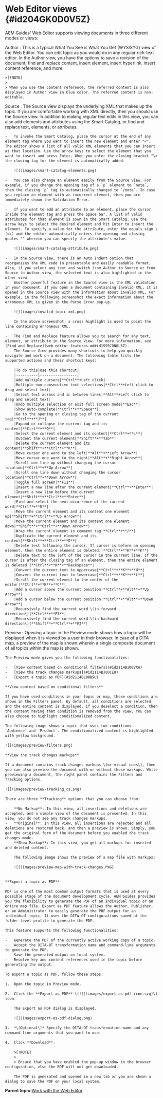 # Web Editor views {#id204GK0D0V5Z}

AEM Guides' Web Editor supports viewing documents in three different modes or views:

Author
:   This is a typical What You See is What You Get \(WYSISYG\) view of the Web Editor. You can edit topic as you would do in any regular rich-text editor. In the Author view, you have the options to save a revision of the document, find and replace content, insert element, insert hyperlink, insert content reference, and more.

    >[!NOTE]
    >
    > When you use the content reference, the referred content is also displayed in Author view in blue color. The referred content is non-editable.

Source
:   The Source view displays the underlying XML that makes up the topic. If you are comfortable working with XML directly, then you should use the Source view. In addition to making regular text edits in this view, you can also add elements and attributes using the Smart Catalog, or find and replace text, elements, or attributes.

    -   To invoke the Smart Catalog, place the cursor at the end of any element tag where you want to insert the new element and enter "<". The editor shows a list of all valid XML elements that you can insert at that location. Use the arrow keys to select the element that you want to insert and press Enter. When you enter the closing bracket "\> the closing tag for the element is automatically added.

        ![](images/smart-catalog-elements.png)

    -   You can also change an element easily from the Source view. For example, if you change the opening tag of a `p` element to `note`, then the closing `p` tag is automatically changed to `/note`. In case you replace an element with an incorrect element, then you are immediately shown the Validation Error.

    -   If you want to add an attribute to an element, place the cursor inside the element tag and press the Space bar. A list of valid attributes for that element is sown in the Smart Catalog. Use the arrow keys to select the desired element and hit Enter to insert the element. To specify a value for the attribute, enter the equals sign \(=\) and the editor automatically enters the opening and closing quotes "" wherein you can specify the attribute's value.

        ![](images/smart-catalog-attribute.png)

    -   In the Source view, there is an Auto Indent option that reorganizes the XML code in presentable and easily readable format. Also, if you select any text and switch from Author to Source or from Source to Author view, the selected text is also highlighted in the other view.
    -   Another powerful feature in the Source view is the XML validation in your document. If you open a document containing invalid XML, it is opened in the Source view with the information about invalid XML. For example, in the following screenshot the exact information about the erroneous XML is given in the Parse Error pop-up.

        ![](images/invalid-topic-xml.png)

        In the above screenshot, a cross highlight is used to point the line containing erroneous XML.

    -   The Find and Replace feature allows you to search for any text, element, or attribute in the Source View. For more information, see [Find and Replace](web-editor-features.md#id1995C0N0L5Z).
    -   The Source View provides many shortcuts to help you quickly navigate and work on a document. The following table lists the supported actions and their shortcut keys:

        |To do this|Use this shortcut|
        |----------|-----------------|
        |Add multiple cursors|**Ctrl**+Left click|
        |Multiple non-consecutive text selections|**Ctrl**+Left click to drag and select text|
        |Select text across and in between lines|**Alt**+Left click to drag and select text|
        |Undo multiple selection or exit full screen mode|**Esc**|
        |Show auto-complete|**Ctrl**+**Space**|
        |Go to the opening or closing tag of the current tag|**Ctrl**+**J**|
        |Expand or collapse the current tag and its content|**Ctrl**+**Q**|
        |Select the current element and its content|**Ctrl**+**L**|
        |Outdent the current element|**Shift**+**Tab**|
        |Delete the current element and its content|**Shift**+**Ctrl**+**K**|
        |Move cursor one word to the left|**Alt**+**Left Arrow**|
        |Move cursor one word to the right|**Alt**+**Right Arrow**|
        |Scroll one line up without changing the cursor location|**Ctrl**+**Up Arrow**|
        |Scroll one line down without changing the cursor location|**Ctrl**+**Down Arrow**|
        |Toggle full screen|**F11**|
        |Insert a new line after the current element|**Ctrl**+**Enter**|
        |Insert a new line before the current element|**Shift**+**Ctrl**+**Enter**|
        |Find and select the next occurrence of the current word|**Ctrl**+**D**|
        |Move the current element and its content one element up|**Shift**+**Ctrl**+**Up Arrow**|
        |Move the current element and its content one element down|**Shift**+**Ctrl**+**Down Arrow**|
        |Wrap the current element in comment tag|**Ctrl**+**/**|
        |Duplicate the current element and its content|**Shift**+**Ctrl**+**D**|
        |Delete text following the cursor. If cursor is before an opening element, then the entire element is deleted.|**Ctrl**+**K**+**K**|
        |Delete text to the left of the cursor in the current line. If the cursor is after the closing tag of an element, then the entire element is deleted.|**Ctrl**+**K**+**Backspace**|
        |Convert the current text to uppercase|**Ctrl**+**K**+**U**|
        |Convert the current text to lowercase|**Ctrl**+**K**+**L**|
        |Scroll the current element to the center of the editor|**Ctrl**+**K**+**C**|
        |Add a cursor above the current position|**Ctrl**+**Alt**+**Up Arrow**|
        |Add a cursor below the current position|**Ctrl**+**Alt**+**Down Arrow**|
        |Recursively find the current word \(in forward direction\)|**Ctrl**+**F3**|
        |Recursively find the current word \(in backward direction\)|**Shift**+**Ctrl**+**F3**|


Preview
:   Opening a topic in the Preview mode shows how a topic will be displayed when it is viewed by a user in their browser. In case of a DITA map, a preview of the map is shown wherein a single composite document of all topics within the map is shown.

    The Preview mode gives you the following functionalities:

    -   [View content based on conditional filters](#id2114BI00VXA)
    -   [View the track changes markups](#id2114BJ00CE8)
    -   [Export a topic as PDF](#id2114BL00B5U)

    **View content based on conditional filters**

    If you have used conditions in your topic or map, those conditions are shown in the Filters panel. By default, all conditions are selected and the entire content is displayed. If you deselect a condition, then the content having that condition is removed from the view. You can also choose to highlight conditionalized content.

    The following image shows a topic that uses two conditions — `Audience` and `Product`. The conditionalized content is highlighted with yellow background.

    ![](images/preview-filters.png)

    **View the track changes markups**

    If a document contains track changes markups \(or visual cues\), then you can also preview the document with or without those markups. While previewing a document, the right panel contains the Filters and Tracking options.

    ![](images/preview-tracking_cs.png)

    There are three **Tracking** options that you can choose from:

    -   **No Markup**: In this view, all insertions and deletions are accepted, and a simple view of the document is presented. In this view, you do not see any track changes markups.
    -   **Original**: In this view, all insertions are rejected and all deletions are restored back, and then a preview is shown. Simply, you get the original form of the document before you enabled the track changes mode.
    -   **Show Markup**: In this view, you get all markups for inserted and deleted content.

        The following image shows the preview of a map file with markups:

        ![](images/preview-map-with-track-changes.PNG)


    **Export a topic as PDF**

    PDF is one of the most common output formats that is used at every possible stage of the document development cycle. AEM Guides provides you the flexibility to generate the PDF of an individual topic or an entire map file. Export as PDF feature allows the Author, Publisher, or an Administrator to easily generate the PDF output for an individual topic. It uses the DITA-OT configurations saved at the folder-level profile to generate the PDF.

    This feature supports the following functionalities:

    -   Generate the PDF of the currently active working copy of a topic.
    -   Accept the DITA-OT transformation name and command-line arguments to generate the PDF.
    -   Save the generated output on local system.
    -   Resolve key and content references used in the topic before generating the output.

    To export a topic as PDF, follow these steps:

    1.  Open the topic in Preview mode.

    2.  Click the **Export as PDF** \(![](images/export-as-pdf-icon.svg)\) icon.

        The Export as PDF dialog is displayed.

        ![](images/export-as-pdf-dialog.png)

    3.  *\(Optional\)* Specify the DITA-OT transformation name and any command-line arguments that you want to use.

    4.  Click **Download**.

        >[!NOTE]
        >
        > Ensure that you have enabled the pop-up window in the browser configuration, else the PDF will not get downloaded.

        The PDF is generated and opened in a new tab or you are shown a dialog to save the PDF on your local system.


**Parent topic:**[Work with the Web Editor](web-editor.md)

